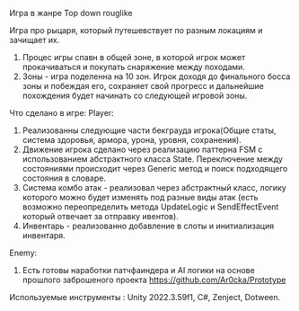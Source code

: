 Игра в жанре Top down rouglike

Игра про рыцаря, который путешевствует по разным локациям и зачищает их.
1. Процес игры спавн в общей зоне, в которой игрок может прокачиваться и покупать снаряжение между походами.
2. Зоны - игра поделенна на 10 зон. Игрок доходя до финального босса зоны и побеждая его, сохраняет свой прогресс и дальнейшие похождения будет начинать со следующей игровой зоны.

Что сделано в игре:
Player:
1. Реализованны следующие части бекграуда игрока(Общие статы, система здоровья, армора, урона, уровня, сохранения). 
2. Движение игрока сделано через реализацию паттерна FSM с использованием абстрактного класса State. Переключение между состояниями происходит через Generic метод и поиск подходящего состояния в словаре.
3. Система комбо атак - реализовал через абстрактный класс, логику которого можно будет изменять под разные виды атак (есть возможно переопределить метода UpdateLogic и SendEffectEvent который отвечает за отправку ивентов).
4. Инвентарь - реализованно добавление в слоты и инитиализация инвентаря.

Enemy: 
1. Есть готовы наработки патчфаиндера и AI логики на основе прошлого заброшеного проекта https://github.com/Ar0cka/Prototype

Используемые инструменты : Unity 2022.3.59f1, C#, Zenject, Dotween.
